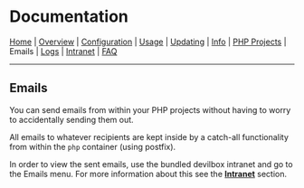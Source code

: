 # Documentation

[Home](https://github.com/cytopia/devilbox) |
[Overview](README.md) |
[Configuration](Configuration.md) |
[Usage](Usage.md) |
[Updating](Updating.md) |
[Info](Info.md) |
[PHP Projects](PHP_Projects.md) |
Emails |
[Logs](Logs.md) |
[Intranet](Intranet.md) |
[FAQ](FAQ.md)

----

## Emails

You can send emails from within your PHP projects without having to worry to accidentally sending them out.

All emails to whatever recipients are kept inside by a catch-all functionality from within the `php` container (using postfix).

In order to view the sent emails, use the bundled devilbox intranet and go to the Emails menu. For more information about this see the **[Intranet](Intranet.md)** section.
